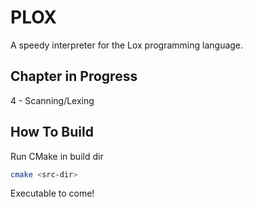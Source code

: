 # PLOX
A speedy interpreter for the Lox programming language.

Chapter in Progress
---

4 - Scanning/Lexing

How To Build
---

Run CMake in build dir
```sh
cmake <src-dir>
```
Executable to come!
